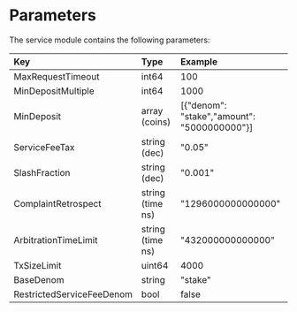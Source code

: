 <!--
order: 4
-->

# Parameters

The service module contains the following parameters:

| Key                       | Type             | Example                                     |
| :------------------------ | :--------------- | :------------------------------------------ |
| MaxRequestTimeout         | int64            | 100                                         |
| MinDepositMultiple        | int64            | 1000                                        |
| MinDeposit                | array (coins)    | [{"denom": "stake","amount": "5000000000"}] |
| ServiceFeeTax             | string (dec)     | "0.05"                                      |
| SlashFraction             | string (dec)     | "0.001"                                     |
| ComplaintRetrospect       | string (time ns) | "1296000000000000"                          |
| ArbitrationTimeLimit      | string (time ns) | "432000000000000"                           |
| TxSizeLimit               | uint64           | 4000                                        |
| BaseDenom                 | string           | "stake"                                     |
| RestrictedServiceFeeDenom | bool             | false                                       |

